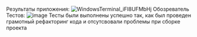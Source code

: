 Результаты приложения:
![WindowsTerminal_iFI8UFMbHj](https://github.com/user-attachments/assets/52b6eb1b-2d11-4f37-903b-c0d849ca852a)
Обозреватель Тестов:
![image](https://github.com/user-attachments/assets/31b28800-3a50-4342-bae0-63acc6a6613e)
Тесты были выполнены успешно так, как был проведен грамотный рефакторинг кода и отсутсвовали проблемы при сборке проекта
